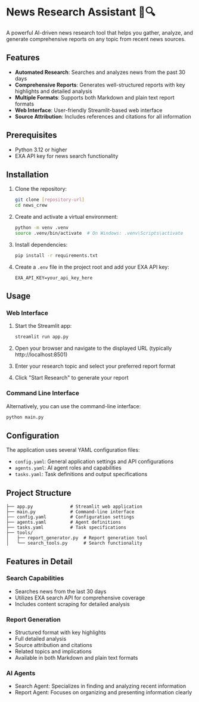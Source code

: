 # News Research Assistant 📰🔍

A powerful AI-driven news research tool that helps you gather, analyze, and generate comprehensive reports on any topic from recent news sources.

## Features

- **Automated Research**: Searches and analyzes news from the past 30 days
- **Comprehensive Reports**: Generates well-structured reports with key highlights and detailed analysis
- **Multiple Formats**: Supports both Markdown and plain text report formats
- **Web Interface**: User-friendly Streamlit-based web interface
- **Source Attribution**: Includes references and citations for all information

## Prerequisites

- Python 3.12 or higher
- EXA API key for news search functionality

## Installation

1. Clone the repository:
   ```bash
   git clone [repository-url]
   cd news_crew
   ```

2. Create and activate a virtual environment:
   ```bash
   python -m venv .venv
   source .venv/bin/activate  # On Windows: .venv\Scripts\activate
   ```

3. Install dependencies:
   ```bash
   pip install -r requirements.txt
   ```

4. Create a `.env` file in the project root and add your EXA API key:
   ```
   EXA_API_KEY=your_api_key_here
   ```

## Usage

### Web Interface

1. Start the Streamlit app:
   ```bash
   streamlit run app.py
   ```

2. Open your browser and navigate to the displayed URL (typically http://localhost:8501)

3. Enter your research topic and select your preferred report format

4. Click "Start Research" to generate your report

### Command Line Interface

Alternatively, you can use the command-line interface:

```bash
python main.py
```

## Configuration

The application uses several YAML configuration files:

- `config.yaml`: General application settings and API configurations
- `agents.yaml`: AI agent roles and capabilities
- `tasks.yaml`: Task definitions and output specifications

## Project Structure

```
├── app.py              # Streamlit web application
├── main.py             # Command-line interface
├── config.yaml         # Configuration settings
├── agents.yaml         # Agent definitions
├── tasks.yaml          # Task specifications
├── tools/
│   ├── report_generator.py  # Report generation tool
│   └── search_tools.py      # Search functionality
```

## Features in Detail

### Search Capabilities
- Searches news from the last 30 days
- Utilizes EXA search API for comprehensive coverage
- Includes content scraping for detailed analysis

### Report Generation
- Structured format with key highlights
- Full detailed analysis
- Source attribution and citations
- Related topics and implications
- Available in both Markdown and plain text formats

### AI Agents
- Search Agent: Specializes in finding and analyzing recent information
- Report Agent: Focuses on organizing and presenting information clearly


